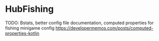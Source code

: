 # HubFishing

TODO: Bstats, better config file documentation, computed properties for fishing minigame config https://developermemos.com/posts/computed-properties-kotlin

